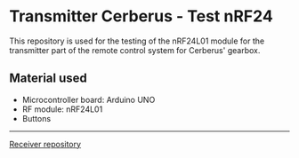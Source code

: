 # Transmitter Cerberus - Test nRF24

This repository is used for the testing of the nRF24L01 module for the
transmitter part of the remote control system for Cerberus' gearbox.

## Material used

- Microcontroller board: Arduino UNO
- RF module: nRF24L01
- Buttons

---

[Receiver repository](https://github.com/policumbent/rx-cerberus-test)